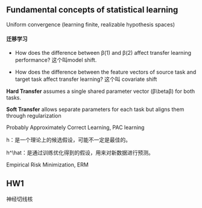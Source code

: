 ## Fundamental concepts of statistical learning

Uniform convergence (learning finite, realizable hypothesis spaces)

#### 迁移学习

- How does the difference between β(1) and β(2) affect transfer learning performance?   这个叫model shift.

- How does the difference between the feature vectors of source task and target task affect transfer learning?  这个叫 covariate shift

**Hard Transfer** assumes a single shared parameter vector (β\betaβ) for both tasks.

**Soft Transfer** allows separate parameters for each task but aligns them through regularization

Probably Approximately Correct Learning,  PAC learning

h：是一个理论上的候选假设，可能不一定是最佳的。

h^\hat：是通过训练优化得到的假设，用来对新数据进行预测。

Empirical Risk Minimization, ERM





## HW1











神经切线核